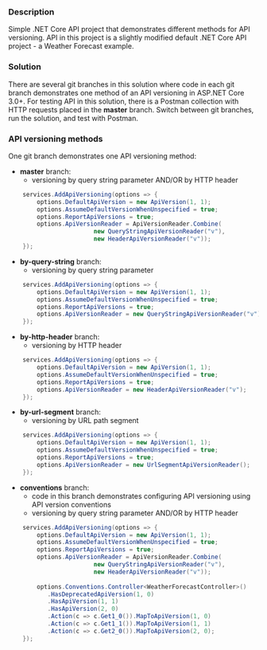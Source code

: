 ### Description ###

Simple .NET Core API project that demonstrates different methods for API versioning. API in this project is a slightly modified default .NET Core API project - a Weather Forecast example.

### Solution ###

There are several git branches in this solution where code in each git branch demonstrates one method of an API versioning in ASP.NET Core 3.0+.
For testing API in this solution, there is a Postman collection with HTTP requests placed in the **master** branch. Switch between git branches, run the solution, and test with Postman.

### API versioning methods ###

One git branch demonstrates one API versioning method:

- **master** branch:
	- versioning by query string parameter AND/OR by HTTP header

```cs
	services.AddApiVersioning(options => {
		options.DefaultApiVersion = new ApiVersion(1, 1);
		options.AssumeDefaultVersionWhenUnspecified = true;
		options.ReportApiVersions = true;
		options.ApiVersionReader = ApiVersionReader.Combine(
						new QueryStringApiVersionReader("v"),
						new HeaderApiVersionReader("v"));
	});
```	

- **by-query-string** branch:
	- versioning by query string parameter

```cs
	services.AddApiVersioning(options => {
		options.DefaultApiVersion = new ApiVersion(1, 1);
		options.AssumeDefaultVersionWhenUnspecified = true;
		options.ReportApiVersions = true;
		options.ApiVersionReader = new QueryStringApiVersionReader("v");
	});
```	
	
- **by-http-header** branch:
	- versioning by HTTP header

```cs
	services.AddApiVersioning(options => {
		options.DefaultApiVersion = new ApiVersion(1, 1);
		options.AssumeDefaultVersionWhenUnspecified = true;
		options.ReportApiVersions = true;
		options.ApiVersionReader = new HeaderApiVersionReader("v");
	});
```	

- **by-url-segment** branch:
	- versioning by URL path segment

```cs
	services.AddApiVersioning(options => {
		options.DefaultApiVersion = new ApiVersion(1, 1);
		options.AssumeDefaultVersionWhenUnspecified = true;
		options.ReportApiVersions = true;
		options.ApiVersionReader = new UrlSegmentApiVersionReader();
	});
```	
	
- **conventions** branch:
	- code in this branch demonstrates configuring API versioning using API version conventions
	- versioning by query string parameter AND/OR by HTTP header

```cs
	services.AddApiVersioning(options => {
		options.DefaultApiVersion = new ApiVersion(1, 1);
		options.AssumeDefaultVersionWhenUnspecified = true;
		options.ReportApiVersions = true;
		options.ApiVersionReader = ApiVersionReader.Combine(
						new QueryStringApiVersionReader("v"),
						new HeaderApiVersionReader("v"));
		
		options.Conventions.Controller<WeatherForecastController>()
		   .HasDeprecatedApiVersion(1, 0)
		   .HasApiVersion(1, 1)
		   .HasApiVersion(2, 0)
		   .Action(c => c.Get1_0()).MapToApiVersion(1, 0)
		   .Action(c => c.Get1_1()).MapToApiVersion(1, 1)
		   .Action(c => c.Get2_0()).MapToApiVersion(2, 0);
	});
```	
